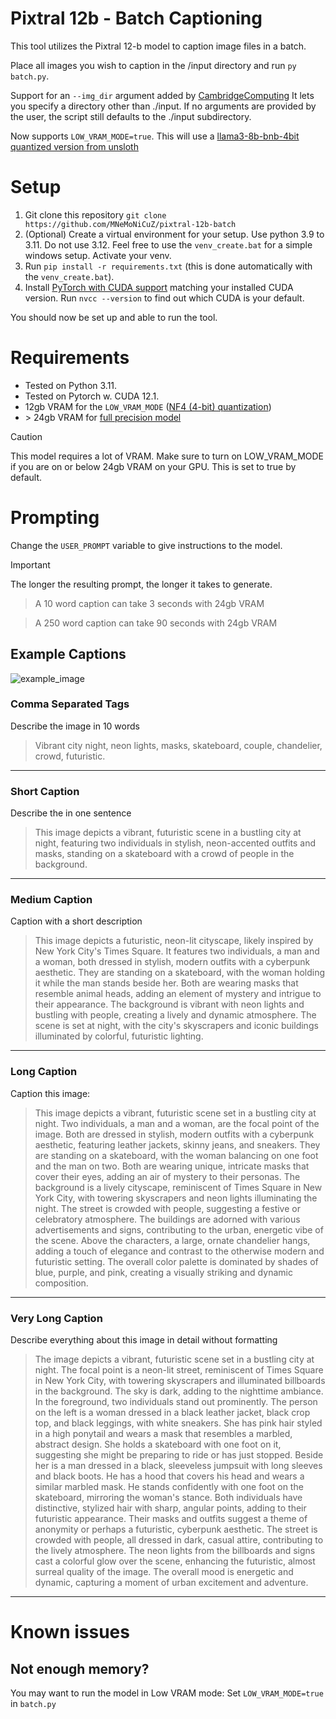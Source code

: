 # Pixtral 12b - Batch Captioning
This tool utilizes the Pixtral 12-b model to caption image files in a batch.

Place all images you wish to caption in the /input directory and run `py batch.py`.

Support for an `--img_dir` argument added by [CambridgeComputing](https://github.com/CambridgeComputing) It lets you specify a directory other than ./input. If no arguments are provided by the user, the script still defaults to the ./input subdirectory.

Now supports `LOW_VRAM_MODE=true`. This will use a [llama3-8b-bnb-4bit quantized version from unsloth](https://huggingface.co/unsloth/llama-3-8b-bnb-4bit)

# Setup
1. Git clone this repository `git clone https://github.com/MNeMoNiCuZ/pixtral-12b-batch`
2. (Optional) Create a virtual environment for your setup. Use python 3.9 to 3.11. Do not use 3.12. Feel free to use the `venv_create.bat` for a simple windows setup. Activate your venv.
3. Run `pip install -r requirements.txt` (this is done automatically with the `venv_create.bat`).
4. Install [PyTorch with CUDA support](https://pytorch.org/) matching your installed CUDA version. Run `nvcc --version` to find out which CUDA is your default.

You should now be set up and able to run the tool.

# Requirements
- Tested on Python 3.11.
- Tested on Pytorch w. CUDA 12.1.
- 12gb VRAM for the `LOW_VRAM_MODE` ([NF4 (4-bit) quantization](https://huggingface.co/SeanScripts/pixtral-12b-nf4))
- \> 24gb VRAM for [full precision model](https://huggingface.co/mistral-community/pixtral-12b)

> [!CAUTION]
> This model requires a lot of VRAM. Make sure to turn on LOW_VRAM_MODE if you are on or below 24gb VRAM on your GPU.
> This is set to true by default.

# Prompting
Change the `USER_PROMPT` variable to give instructions to the model.

> [!IMPORTANT]
> The longer the resulting prompt, the longer it takes to generate.

> A 10 word caption can take 3 seconds with 24gb VRAM

> A 250 word caption can take 90 seconds with 24gb VRAM

## Example Captions
![example_image](https://github.com/user-attachments/assets/2f086927-6e46-4eb0-89ac-0e2fb7a5ede1)

### Comma Separated Tags
Describe the image in 10 words
> Vibrant city night, neon lights, masks, skateboard, couple, chandelier, crowd, futuristic.
---
### Short Caption
Describe the in one sentence
> This image depicts a vibrant, futuristic scene in a bustling city at night, featuring two individuals in stylish, neon-accented outfits and masks, standing on a skateboard with a crowd of people in the background.
---
### Medium Caption
Caption with a short description
> This image depicts a futuristic, neon-lit cityscape, likely inspired by New York City's Times Square. It features two individuals, a man and a woman, both dressed in stylish, modern outfits with a cyberpunk aesthetic. They are standing on a skateboard, with the woman holding it while the man stands beside her. Both are wearing masks that resemble animal heads, adding an element of mystery and intrigue to their appearance. The background is vibrant with neon lights and bustling with people, creating a lively and dynamic atmosphere. The scene is set at night, with the city's skyscrapers and iconic buildings illuminated by colorful, futuristic lighting.
---
### Long Caption
Caption this image:
> This image depicts a vibrant, futuristic scene set in a bustling city at night. Two individuals, a man and a woman, are the focal point of the image. Both are dressed in stylish, modern outfits with a cyberpunk aesthetic, featuring leather jackets, skinny jeans, and sneakers. They are standing on a skateboard, with the woman balancing on one foot and the man on two. Both are wearing unique, intricate masks that cover their eyes, adding an air of mystery to their personas.  The background is a lively cityscape, reminiscent of Times Square in New York City, with towering skyscrapers and neon lights illuminating the night. The street is crowded with people, suggesting a festive or celebratory atmosphere. The buildings are adorned with various advertisements and signs, contributing to the urban, energetic vibe of the scene.  Above the characters, a large, ornate chandelier hangs, adding a touch of elegance and contrast to the otherwise modern and futuristic setting. The overall color palette is dominated by shades of blue, purple, and pink, creating a visually striking and dynamic composition.
---
### Very Long Caption
Describe everything about this image in detail without formatting
> The image depicts a vibrant, futuristic scene set in a bustling city at night. The focal point is a neon-lit street, reminiscent of Times Square in New York City, with towering skyscrapers and illuminated billboards in the background. The sky is dark, adding to the nighttime ambiance.  In the foreground, two individuals stand out prominently. The person on the left is a woman dressed in a black leather jacket, black crop top, and black leggings, with white sneakers. She has pink hair styled in a high ponytail and wears a mask that resembles a marbled, abstract design. She holds a skateboard with one foot on it, suggesting she might be preparing to ride or has just stopped.  Beside her is a man dressed in a black, sleeveless jumpsuit with long sleeves and black boots. He has a hood that covers his head and wears a similar marbled mask. He stands confidently with one foot on the skateboard, mirroring the woman's stance.  Both individuals have distinctive, stylized hair with sharp, angular points, adding to their futuristic appearance. Their masks and outfits suggest a theme of anonymity or perhaps a futuristic, cyberpunk aesthetic.  The street is crowded with people, all dressed in dark, casual attire, contributing to the lively atmosphere. The neon lights from the billboards and signs cast a colorful glow over the scene, enhancing the futuristic, almost surreal quality of the image. The overall mood is energetic and dynamic, capturing a moment of urban excitement and adventure.
---

# Known issues
## Not enough memory?
You may want to run the model in Low VRAM mode: Set `LOW_VRAM_MODE=true` in `batch.py`
